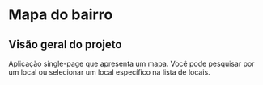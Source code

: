 # Mapa do bairro

## Visão geral do projeto
Aplicação single-page que apresenta um mapa. Você pode pesquisar por um local ou selecionar um local específico na lista de locais.